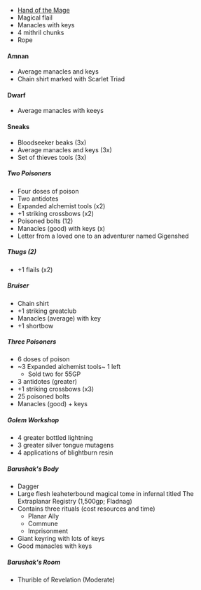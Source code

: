 - [Hand of the Mage](https://2e.aonprd.com/Equipment.aspx?ID=440)
- Magical flail
- Manacles with keys
- 4 mithril chunks
- Rope

#### Amnan

- Average manacles and keys
- Chain shirt marked with Scarlet Triad

#### Dwarf

- Average manacles with keeys

#### Sneaks

- Bloodseeker beaks (3x)
- Average manacles and keys (3x)
- Set of thieves tools (3x)

##### Two Poisoners 

- Four doses of poison 
- Two antidotes
- Expanded alchemist tools (x2)
- +1 striking crossbows (x2)
- Poisoned bolts (12)
- Manacles (good) with keys (x)
- Letter from a loved one to an adventurer named Gigenshed

##### Thugs (2)

- +1 flails (x2)

##### Bruiser

- Chain shirt
- +1 striking greatclub
- Manacles (average) with key
- +1 shortbow

##### Three Poisoners

- 6 doses of poison
- ~3 Expanded alchemist tools~ 1 left
   - Sold two for 55GP
- 3 antidotes (greater)
- +1 striking crossbows (x3)
- 25 poisoned bolts
- Manacles (good) + keys

##### Golem Workshop

- 4 greater bottled lightning
- 3 greater silver tongue mutagens
- 4 applications of blightburn resin

##### Barushak's Body

- Dagger
- Large flesh leaheterbound magical tome in infernal titled The Extraplanar Registry (1,500gp; Fladnag)
- Contains three rituals (cost resources and time)
   - Planar Ally
   - Commune
   - Imprisonment
- Giant keyring with lots of keys
- Good manacles with keys
   

##### Barushak's Room

- Thurible of Revelation (Moderate)
